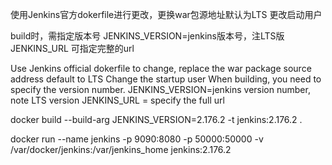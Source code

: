 使用Jenkins官方dokerfile进行更改，更换war包源地址默认为LTS
更改启动用户

build时，需指定版本号
JENKINS_VERSION=jenkins版本号，注LTS版
JENKINS_URL 可指定完整的url

Use Jenkins official dokerfile to change, replace the war package source address default to LTS
Change the startup user
When building, you need to specify the version number.
JENKINS_VERSION=jenkins version number, note LTS version
JENKINS_URL = specify the full url

docker build --build-arg JENKINS_VERSION=2.176.2 -t jenkins:2.176.2 .

docker run --name jenkins -p 9090:8080 -p 50000:50000 -v /var/docker/jenkins:/var/jenkins_home jenkins:2.176.2
